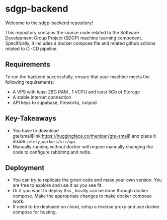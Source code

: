 # sdgp-backend

Welcome to the sdgp-backend repository!

This repository contains the source code related to the Software Development Group Project (SDGP) machine learning component. Specifically, it includes a docker compose file and related github actions related to CI-CD pipeline

## Requirements

To run the backend successfully, ensure that your machine meets the following requirements:

- A VPS with least 2BG RAM , 1 VCPU and least 5Gb of Storage
- A stable internet connection
- API keys to supabase, fireworks, runpod

## Key-Takeaways

- You have to download gte/small[link:https://huggingface.co/thenlper/gte-small] and place it inside `celery_workers/src/api`
- Manually running without docker will require manually changing the code to configure rabbitmq and redis.

## Deployment

- You can try to replicate the given code and make your own version. You are free to explore and use it as you see fit.
- Or if you want to deploy this , locally can be done through docker compose. Make the appropriate changes to make docker compose work.
- If need to be deployed on cloud, setup a reverse proxy and use docker compose for hosting.
